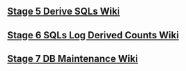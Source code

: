 ## [Stage 5 Derive SQLs Wiki](../../../wiki/Stage-5-Derive-SQLs)

## [Stage 6 SQLs Log Derived Counts Wiki](../../../wiki/Stage-6-SQL-Log-Derived-Results)

## [Stage 7 DB Maintenance Wiki](../../../wiki/Stage-7-DB-Maintenance)
